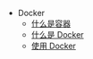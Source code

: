 * Docker
  * [什么是容器](docs/docker/AboutContainer.md)
  * [什么是 Docker](docs/docker/AboutDocker.md)
  * [使用 Docker](docs/docker/Docker.md)

